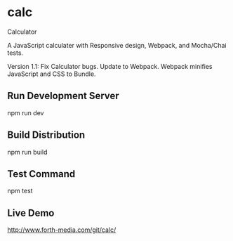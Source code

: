 # calc
Calculator

A JavaScript calculater with Responsive design, Webpack, and Mocha/Chai tests.

Version 1.1: Fix Calculator bugs. Update to Webpack. Webpack minifies JavaScript and CSS to Bundle.

## Run Development Server
npm run dev

## Build Distribution
npm run build

## Test Command
npm test

## Live Demo
http://www.forth-media.com/git/calc/

